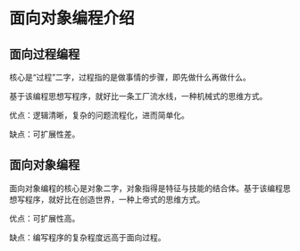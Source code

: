 # 面向对象编程介绍

## 面向过程编程

核心是“过程”二字，过程指的是做事情的步骤，即先做什么再做什么。

基于该编程思想写程序，就好比一条工厂流水线，一种机械式的思维方式。

优点：逻辑清晰，复杂的问题流程化，进而简单化。

缺点：可扩展性差。

## 面向对象编程

面向对象编程的核心是对象二字，对象指得是特征与技能的结合体。基于该编程思想写程序，就好比在创造世界，一种上帝式的思维方式。

优点：可扩展性高。

缺点：编写程序的复杂程度远高于面向过程。
